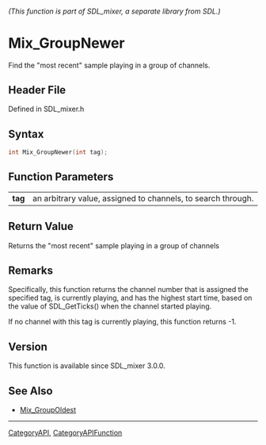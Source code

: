 ###### (This function is part of SDL_mixer, a separate library from SDL.)
# Mix_GroupNewer

Find the "most recent" sample playing in a group of channels.

## Header File

Defined in SDL_mixer.h

## Syntax

```c
int Mix_GroupNewer(int tag);

```

## Function Parameters

|             |                                                              |
| ----------- | ------------------------------------------------------------ |
| **tag**     | an arbitrary value, assigned to channels, to search through. |

## Return Value

Returns the "most recent" sample playing in a group of channels

## Remarks

Specifically, this function returns the channel number that is assigned the
specified tag, is currently playing, and has the highest start time, based
on the value of SDL_GetTicks() when the channel started playing.

If no channel with this tag is currently playing, this function returns -1.

## Version

This function is available since SDL_mixer 3.0.0.

## See Also

- [Mix_GroupOldest](Mix_GroupOldest)

----
[CategoryAPI](CategoryAPI), [CategoryAPIFunction](CategoryAPIFunction)

